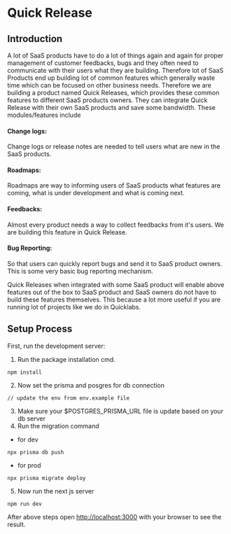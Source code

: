 # Quick Release
##  Introduction
A lot of SaaS products have to do a lot of things again and again for proper management of customer feedbacks, bugs and they often need to communicate with their users what they are building. Therefore lot of SaaS Products end up building lot of common features which generally waste time which can be focused on other business needs. Therefore we are building a product named Quick Releases, which provides these common features to different SaaS products owners. They can integrate Quick Release with their own SaaS products and save some bandwidth. These modules/features include



#### Change logs:
Change logs or release notes are needed to tell users what are new in the SaaS products.

#### Roadmaps: 
Roadmaps are way to informing users of SaaS products what features are coming, what is under development and what is coming next.



#### Feedbacks: 
Almost every product needs a way to collect feedbacks from it's users. We are building this feature in Quick Release.



#### Bug Reporting: 
So that users can quickly report bugs and send it to SaaS product owners. This is some very basic bug reporting mechanism.



Quick Releases when integrated with some SaaS product will enable above features out of the box to SaaS product and SaaS owners do not have to build these features themselves. This because a lot more useful if you are running lot of projects like we do in Quicklabs.

## Setup Process

First, run the development server:

1. Run the package installation cmd.
```
npm install
```
2. Now set the prisma and posgres for db connection
```
// update the env from env.example file
```
3. Make sure your $POSTGRES_PRISMA_URL file is update based on your db server
4. Run the migration command
- for dev
```
npx prisma db push
```
- for prod
```
npx prisma migrate deploy
```

5. Now run the next js server
```
npm run dev
```

After above steps open [http://localhost:3000](http://localhost:3000) with your browser to see the result.


